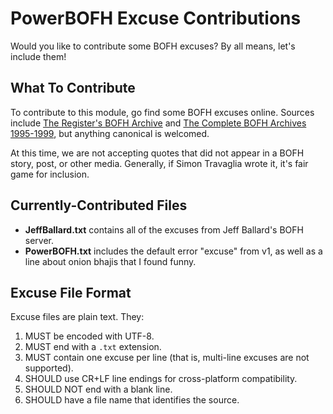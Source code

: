 # PowerBOFH Excuse Contributions
Would you like to contribute some BOFH excuses?  By all means, let's include them!

## What To Contribute
To contribute to this module, go find some BOFH excuses online.  Sources include [The Register's BOFH Archive](https://www.theregister.com/offbeat/bofh/) and [The Complete BOFH Archives 1995-1999](http://www.bofharchive.com/), but anything canonical is welcomed.

At this time, we are not accepting quotes that did not appear in a BOFH story, post, or other media.  Generally, if Simon Travaglia wrote it, it's fair game for inclusion.

## Currently-Contributed Files
*  **JeffBallard.txt** contains all of the excuses from Jeff Ballard's BOFH server.
*  **PowerBOFH.txt** includes the default error "excuse" from v1, as well as a line about onion bhajis that I found funny.

## Excuse File Format
Excuse files are plain text.  They:

1.  MUST be encoded with UTF-8.
2.  MUST end with a `.txt` extension.
3.  MUST contain one excuse per line (that is, multi-line excuses are not supported).
4.  SHOULD use CR+LF line endings for cross-platform compatibility.
5.  SHOULD NOT end with a blank line.
6.  SHOULD have a file name that identifies the source.

